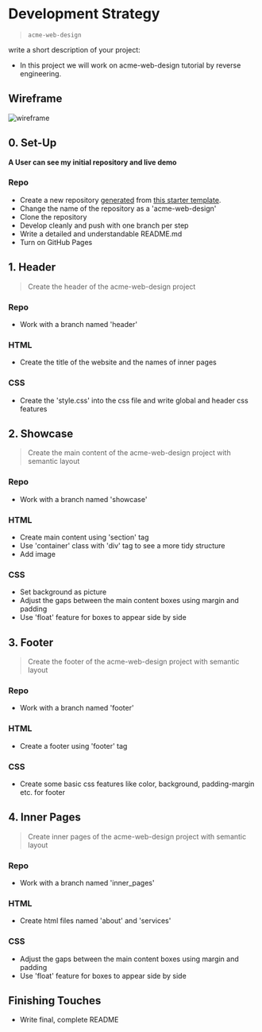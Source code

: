 # Development Strategy

> `acme-web-design`

write a short description of your project:

- In this project we will work on acme-web-design tutorial by reverse engineering.

## Wireframe

<!-- include a wireframe for your project in this repository, and display it here -->
<!-- wireframe.cc is a good site for getting started with wireframes -->
![wireframe](https://user-images.githubusercontent.com/53440164/82515233-0eeaa300-9b18-11ea-9d06-a45060d32e16.gif)

## 0. Set-Up

__A User can see my initial repository and live demo__

### Repo

- Create a new repository [generated](https://github.blog/2019-06-06-generate-new-repositories-with-repository-templates/) from [this starter template](https://github.com/HackYourFutureBelgium/w3-validation-template).
- Change the name of the repository as a 'acme-web-design'
- Clone the repository 
- Develop cleanly and push with one branch per step
- Write a detailed and understandable README.md 
- Turn on GitHub Pages

## 1. Header

> Create the header of the acme-web-design project

### Repo

- Work with a branch named 'header'

### HTML

- Create the title of the website and the names of inner pages

### CSS

- Create the 'style.css' into the css file and write global and header css features

## 2. Showcase

> Create the main content of the acme-web-design project with semantic layout

### Repo

- Work with a branch named 'showcase'

### HTML

- Create main content using 'section' tag
- Use 'container' class with 'div' tag to see a more tidy structure
- Add image

### CSS

- Set background as picture
- Adjust the gaps between the main content boxes using margin and padding
- Use 'float' feature for boxes to appear side by side

## 3. Footer

> Create the footer of the acme-web-design project with semantic layout

### Repo

- Work with a branch named 'footer'

### HTML

- Create a footer using 'footer' tag

### CSS

- Create some basic css features like color, background, padding-margin etc. for footer

## 4. Inner Pages

> Create inner pages of the acme-web-design project with semantic layout

### Repo

- Work with a branch named 'inner_pages'

### HTML

- Create html files named 'about' and 'services'

### CSS

- Adjust the gaps between the main content boxes using margin and padding
- Use 'float' feature for boxes to appear side by side

## Finishing Touches

- Write final, complete README
